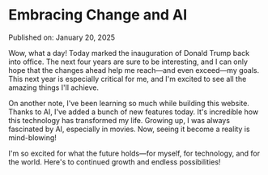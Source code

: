 # Embracing Change and AI

Published on: January 20, 2025

Wow, what a day! Today marked the inauguration of Donald Trump back into office. The next four years are sure to be interesting, and I can only hope that the changes ahead help me reach—and even exceed—my goals. This next year is especially critical for me, and I'm excited to see all the amazing things I'll achieve.

On another note, I've been learning so much while building this website. Thanks to AI, I've added a bunch of new features today. It's incredible how this technology has transformed my life. Growing up, I was always fascinated by AI, especially in movies. Now, seeing it become a reality is mind-blowing!

I'm so excited for what the future holds—for myself, for technology, and for the world. Here's to continued growth and endless possibilities! 